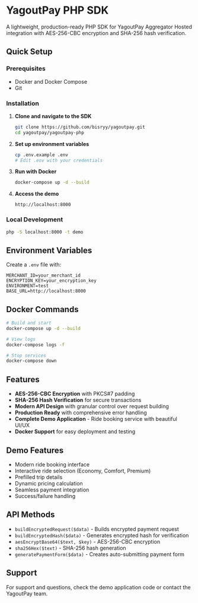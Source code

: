 # YagoutPay PHP SDK

A lightweight, production-ready PHP SDK for YagoutPay Aggregator Hosted integration with AES-256-CBC encryption and SHA-256 hash verification.

## Quick Setup

### Prerequisites

- Docker and Docker Compose
- Git

### Installation

1. **Clone and navigate to the SDK**

   ```bash
   git clone https://github.com/bisryy/yagoutpay.git
   cd yagoutpay/yagoutpay-php
   ```

2. **Set up environment variables**

   ```bash
   cp .env.example .env
   # Edit .env with your credentials
   ```

3. **Run with Docker**

   ```bash
   docker-compose up -d --build
   ```

4. **Access the demo**
   ```
   http://localhost:8000
   ```

### Local Development

```bash
php -S localhost:8000 -t demo
```

## Environment Variables

Create a `.env` file with:

```env
MERCHANT_ID=your_merchant_id
ENCRYPTION_KEY=your_encryption_key
ENVIRONMENT=test
BASE_URL=http://localhost:8000
```

## Docker Commands

```bash
# Build and start
docker-compose up -d --build

# View logs
docker-compose logs -f

# Stop services
docker-compose down
```

## Features

- **AES-256-CBC Encryption** with PKCS#7 padding
- **SHA-256 Hash Verification** for secure transactions
- **Modern API Design** with granular control over request building
- **Production Ready** with comprehensive error handling
- **Complete Demo Application** - Ride booking service with beautiful UI/UX
- **Docker Support** for easy deployment and testing

## Demo Features

- Modern ride booking interface
- Interactive ride selection (Economy, Comfort, Premium)
- Prefilled trip details
- Dynamic pricing calculation
- Seamless payment integration
- Success/failure handling

## API Methods

- `buildEncryptedRequest($data)` - Builds encrypted payment request
- `buildEncryptedHash($data)` - Generates encrypted hash for verification
- `aesEncryptBase64($text, $key)` - AES-256-CBC encryption
- `sha256Hex($text)` - SHA-256 hash generation
- `generatePaymentForm($data)` - Creates auto-submitting payment form

## Support

For support and questions, check the demo application code or contact the YagoutPay team.
